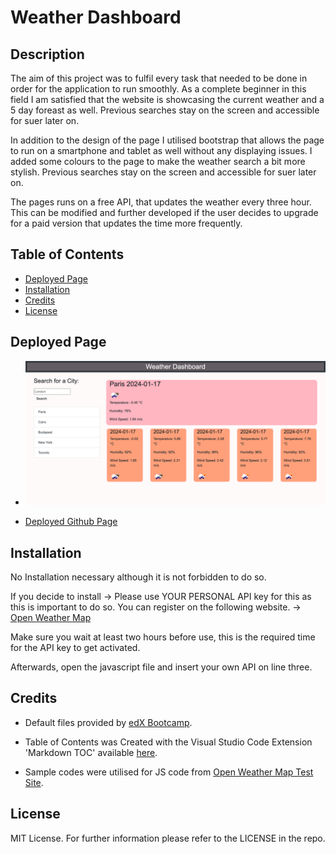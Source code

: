 # Weather Dashboard 

##  <a name='Description'></a>Description
The aim of this project was to fulfil every task that needed to be done in order for the application to run smoothly. As a complete beginner in this field I am satisfied that the website is showcasing the current weather and a 5 day foreast as well. Previous searches stay on the screen and accessible for suer later on.

In addition to the design of the page I utilised bootstrap that allows the page to run on a smartphone and tablet as well without any displaying issues. I added some colours to the page to make the weather search a bit more stylish. Previous searches stay on the screen and accessible for suer later on.

The pages runs on a free API, that updates the weather every three hour. This can be modified and further developed if the user decides to upgrade for a paid version that updates the time more frequently.


##  <a name='TableofContents'></a>Table of Contents
<!-- vscode-markdown-toc -->
*  [Deployed Page](#DeployedPage)
*  [Installation](#Installation)
*  [Credits](#Credits)
*  [License](#License)

<!-- vscode-markdown-toc-config
	numbering=true
	autoSave=true
	/vscode-markdown-toc-config -->
<!-- /vscode-markdown-toc -->

##  <a name='DeployedPage'></a>Deployed Page

- ![Deployed Page Screenshot](assets/images/screenshot.png)

- [Deployed Github Page](https://beatak777.github.io/weather-dashboard/)



##   <a name='Installation'></a>Installation
No Installation necessary although it is not forbidden to do so. 

If you decide to install 
-> Please use YOUR PERSONAL API key for this as this is important to do so. You can register on the following website. -> [Open Weather Map](https://openweathermap.org/)

Make sure you wait at least two hours before use, this is the required time for the API key to get activated.

Afterwards, open the javascript file and insert your own API on line three. 

<!-- $(document).ready(function () {
    const apiKey = "YOUROWNAPIKEY"; -->


##   <a name='Credits'></a>Credits

- Default files provided by [edX Bootcamp](https://www.edx.org/course/skills-bootcamp-in-front-end-web-development).

- Table of Contents was Created with the Visual Studio Code Extension 'Markdown TOC' available [here](https://marketplace.visualstudio.com/items?itemName=dumeng.markdown-toc).

- Sample codes were utilised for JS code from [Open Weather Map Test Site](https://osp123.github.io/tutorials/html/weatherAPI.html).


##   <a name='License'></a>License
MIT License.
For further information please refer to the LICENSE in the repo.